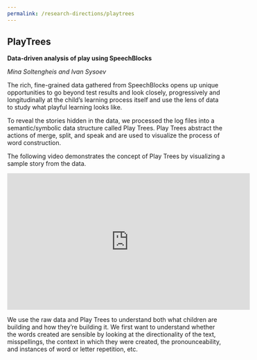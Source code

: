 ```yaml
---
permalink: /research-directions/playtrees
---
```


## PlayTrees
__Data-driven analysis of play using SpeechBlocks__

*Mina Soltengheis and Ivan Sysoev*

The rich, fine-grained data gathered from SpeechBlocks opens up unique opportunities to go beyond test results and look closely, progressively and longitudinally at the child’s learning process itself  and use the lens of data to study what playful learning looks like.

To reveal the stories hidden in the data, we processed the log files into a semantic/symbolic data structure called Play Trees.  Play Trees abstract the actions of merge, split, and speak and are used to visualize the process of word construction. 

The following video demonstrates the concept of  Play Trees  by visualizing a  sample story from the data.

<iframe width="560" height="315" src="https://www.youtube.com/embed/9YcnZ-TSeYo?ecver=1" frameborder="0" allowfullscreen></iframe>

We use the raw data and Play Trees to understand both what children are building and how they’re building it. We first want to understand whether the words created are sensible by looking at the directionality of the text, misspellings, the context in which they were created, the pronounceability, and instances of word or letter repetition, etc. 